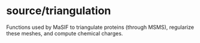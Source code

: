 # source/triangulation
Functions used by MaSIF to triangulate proteins (through MSMS), regularize these meshes, and compute chemical charges.
